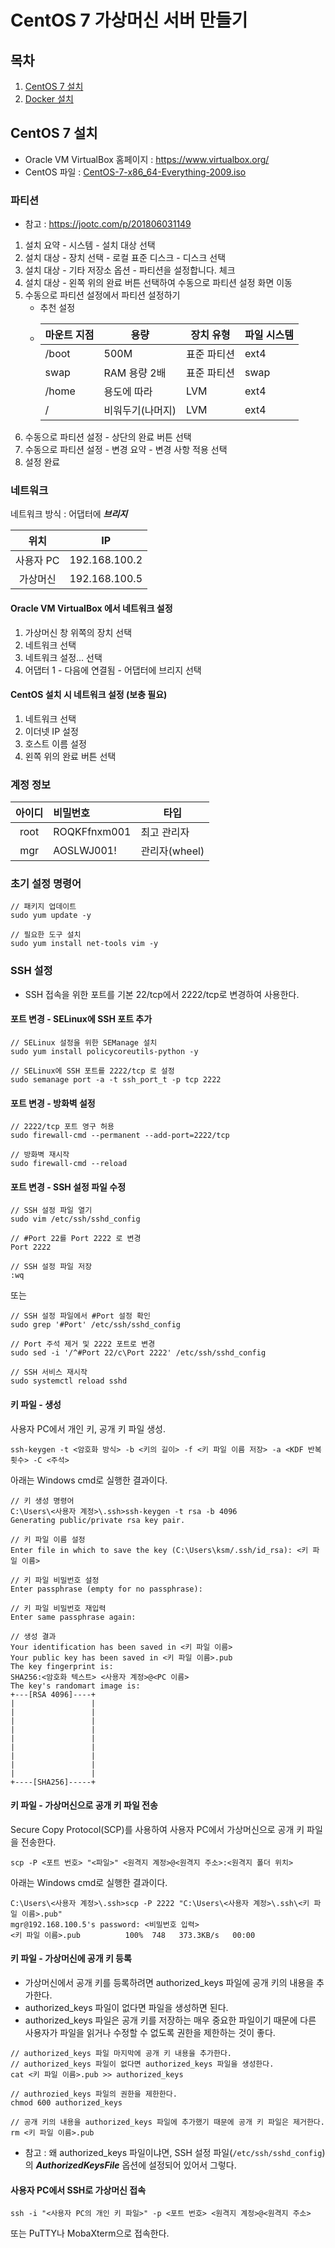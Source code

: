# CentOS 7 가상머신 서버 만들기

## 목차
1. [CentOS 7 설치](#-CentOS-7-설치)
2. [Docker 설치](#-Docker-설치)

## CentOS 7 설치
- Oracle VM VirtualBox 홈페이지 : https://www.virtualbox.org/
- CentOS 파일 : [CentOS-7-x86_64-Everything-2009.iso](https://mirror.kakao.com/centos/7.9.2009/isos/x86_64/CentOS-7-x86_64-Everything-2009.iso) 

### 파티션
- 참고 : https://jootc.com/p/201806031149

1. 설치 요약 - 시스템 - 설치 대상 선택
1. 설치 대상 - 장치 선택 - 로컬 표준 디스크 - 디스크 선택
2. 설치 대상 - 기타 저장소 옵션 - 파티션을 설정합니다. 체크
3. 설치 대상 - 왼쪽 위의 완료 버튼 선택하여 수동으로 파티션 설정 화면 이동
4. 수동으로 파티션 설정에서 파티션 설정하기
   - 추천 설정
   - | 마운트 지점 | 용량             | 장치 유형   | 파일 시스템 |
     |-------------|------------------|-------------|-------------|
     | /boot       | 500M             | 표준 파티션 | ext4        |
     | swap        | RAM 용량 2배     | 표준 파티션 | swap        |
     | /home       | 용도에 따라      | LVM         | ext4        |
     | /           | 비워두기(나머지) | LVM         | ext4        |
5. 수동으로 파티션 설정 - 상단의 완료 버튼 선택
6. 수동으로 파티션 설정 - 변경 요약 - 변경 사항 적용 선택
7. 설정 완료

### 네트워크

네트워크 방식 : 어댑터에 ***브리지***

|위치       | IP            |
|:---------:|:-------------:|
| 사용자 PC | 192.168.100.2 |
| 가상머신  | 192.168.100.5 |

#### Oracle VM VirtualBox 에서 네트워크 설정
1. 가상머신 창 위쪽의 장치 선택
2. 네트워크 선택
3. 네트워크 설정... 선택
4. 어댑터 1 - 다음에 연결됨 - 어댑터에 브리지 선택

#### CentOS 설치 시 네트워크 설정 (보충 필요)
1. 네트워크 선택
2. 이더넷 IP 설정
3. 호스트 이름 설정
4. 왼쪽 위의 완료 버튼 선택

### 계정 정보
| 아이디 | 비밀번호     | 타입          |
|:------:|:-------------|---------------|
| root   | ROQKFfnxm001 | 최고 관리자   |
| mgr    | AOSLWJ001!   | 관리자(wheel) |

### 초기 설정 명령어
```
// 패키지 업데이트
sudo yum update -y

// 필요한 도구 설치
sudo yum install net-tools vim -y
```

### SSH 설정
- SSH 접속을 위한 포트를 기본 22/tcp에서 2222/tcp로 변경하여 사용한다.

#### 포트 변경 - SELinux에 SSH 포트 추가
```
// SELinux 설정을 위한 SEManage 설치
sudo yum install policycoreutils-python -y

// SELinux에 SSH 포트를 2222/tcp 로 설정
sudo semanage port -a -t ssh_port_t -p tcp 2222
```

#### 포트 변경 - 방화벽 설정
```
// 2222/tcp 포트 영구 허용
sudo firewall-cmd --permanent --add-port=2222/tcp

// 방화벽 재시작
sudo firewall-cmd --reload
```

#### 포트 변경 - SSH 설정 파일 수정
```
// SSH 설정 파일 열기
sudo vim /etc/ssh/sshd_config

// #Port 22를 Port 2222 로 변경
Port 2222

// SSH 설정 파일 저장
:wq
```
또는
```
// SSH 설정 파일에서 #Port 설정 확인
sudo grep '#Port' /etc/ssh/sshd_config

// Port 주석 제거 및 2222 포트로 변경
sudo sed -i '/^#Port 22/c\Port 2222' /etc/ssh/sshd_config

// SSH 서비스 재시작
sudo systemctl reload sshd
```

#### 키 파일 - 생성
사용자 PC에서 개인 키, 공개 키 파일 생성.
```
ssh-keygen -t <암호화 방식> -b <키의 길이> -f <키 파일 이름 저장> -a <KDF 반복 횟수> -C <주석>
```
아래는 Windows cmd로 실행한 결과이다.
```
// 키 생성 명령어
C:\Users\<사용자 계정>\.ssh>ssh-keygen -t rsa -b 4096
Generating public/private rsa key pair.

// 키 파일 이름 설정
Enter file in which to save the key (C:\Users\ksm/.ssh/id_rsa): <키 파일 이름>

// 키 파일 비밀번호 설정
Enter passphrase (empty for no passphrase):

// 키 파일 비밀번호 재입력
Enter same passphrase again:

// 생성 결과
Your identification has been saved in <키 파일 이름>
Your public key has been saved in <키 파일 이름>.pub
The key fingerprint is:
SHA256:<암호화 텍스트> <사용자 계정>@<PC 이름>
The key's randomart image is:
+---[RSA 4096]----+
|                 |
|                 |
|                 |
|                 |
|                 |
|                 |
|                 |
|                 |
|                 |
+----[SHA256]-----+
```

#### 키 파일 - 가상머신으로 공개 키 파일 전송
Secure Copy Protocol(SCP)를 사용하여 사용자 PC에서 가상머신으로 공개 키 파일을 전송한다.
```
scp -P <포트 번호> "<파일>" <원격지 계정>@<원격지 주소>:<원격지 폴더 위치>
```
아래는 Windows cmd로 실행한 결과이다.
```
C:\Users\<사용자 계정>\.ssh>scp -P 2222 "C:\Users\<사용자 계정>\.ssh\<키 파일 이름>.pub" 
mgr@192.168.100.5's password: <비밀번호 입력>
<키 파일 이름>.pub          100%  748   373.3KB/s   00:00
```

#### 키 파일 - 가상머신에 공개 키 등록
- 가상머신에서 공개 키를 등록하려면 authorized_keys 파일에 공개 키의 내용을 추가한다.
- authorized_keys 파일이 없다면 파일을 생성하면 된다.
- authorized_keys 파일은 공개 키를 저장하는 매우 중요한 파일이기 때문에 다른 사용자가 파일을 읽거나 수정할 수 없도록 권한을 제한하는 것이 좋다.

```
// authorized_keys 파일 마지막에 공개 키 내용을 추가한다.
// authorized_keys 파일이 없다면 authorized_keys 파일을 생성한다.
cat <키 파일 이름>.pub >> authorized_keys

// authrozied_keys 파일의 권한을 제한한다.
chmod 600 authorized_keys

// 공개 키의 내용을 authorized_keys 파일에 추가했기 때문에 공개 키 파일은 제거한다.
rm <키 파일 이름>.pub
```

- 참고 : 왜 authorized_keys 파일이냐면, SSH 설정 파일(```/etc/ssh/sshd_config```)의 ***AuthorizedKeysFile*** 옵션에 설정되어 있어서 그렇다.

#### 사용자 PC에서 SSH로 가상머신 접속
```
ssh -i "<사용자 PC의 개인 키 파일>" -p <포트 번호> <원격지 계정>@<원격지 주소>
```
또는 PuTTY나 MobaXterm으로 접속한다.

